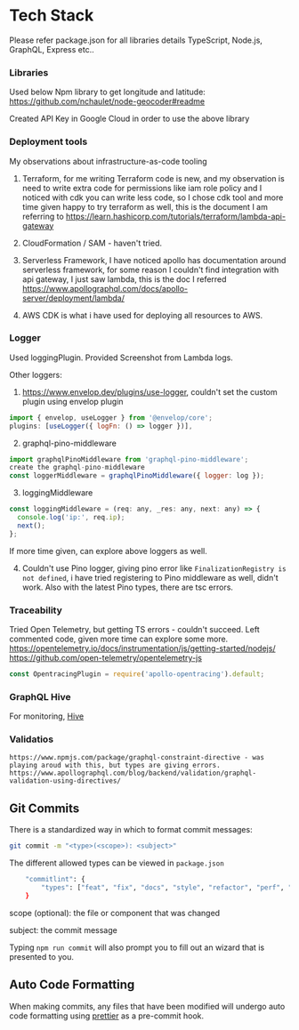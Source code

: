 # Tech Stack

  Please refer package.json for all libraries details
  TypeScript, Node.js, GraphQL, Express etc..

### Libraries

  Used below Npm library to get longitude and latitude:
  https://github.com/nchaulet/node-geocoder#readme

  Created API Key in Google Cloud in order to use the above library

### Deployment tools
  
  My observations about infrastructure-as-code tooling

  1. Terraform, for me writing Terraform code is new, and my observation is need to write extra code for permissions like iam role policy
  and I noticed with cdk you can write less code, so I chose cdk tool and more time given happy to try terraform as well, this is the document I am referring to https://learn.hashicorp.com/tutorials/terraform/lambda-api-gateway

  2. CloudFormation / SAM - haven't tried.

  3. Serverless Framework, I have noticed apollo has documentation around serverless framework, for some reason I couldn't find integration with api gateway, I just saw lambda, this is the doc I referred https://www.apollographql.com/docs/apollo-server/deployment/lambda/

  4. AWS CDK is what i have used for deploying all resources to AWS.

### Logger

  Used loggingPlugin. Provided Screenshot from Lambda logs.

  Other loggers:
  1. https://www.envelop.dev/plugins/use-logger, couldn't set the custom plugin using envelop plugin

  ```js
  import { envelop, useLogger } from '@envelop/core';
  plugins: [useLogger({ logFn: () => logger })],
  ```

  2. graphql-pino-middleware

  ```js
  import graphqlPinoMiddleware from 'graphql-pino-middleware';
  create the graphql-pino-middleware
  const loggerMiddleware = graphqlPinoMiddleware({ logger: log });
  ```

  3. loggingMiddleware
  
  ```js
  const loggingMiddleware = (req: any, _res: any, next: any) => {
    console.log('ip:', req.ip);
    next();
  };
  ```
  If more time given, can explore above loggers as well.

  4. Couldn't use Pino logger, giving pino error like `FinalizationRegistry is not defined`, i have tried registering to Pino middleware as well, didn't work. Also with the latest Pino types, there are tsc errors.

### Traceability

  Tried Open Telemetry, but getting TS errors - couldn't succeed. Left commented code, given more time can explore some more.
  https://opentelemetry.io/docs/instrumentation/js/getting-started/nodejs/
  https://github.com/open-telemetry/opentelemetry-js

  ```js
  const OpentracingPlugin = require('apollo-opentracing').default;
  ```

### GraphQL Hive

  For monitoring, [Hive](https://docs.graphql-hive.com)

### Validatios

    https://www.npmjs.com/package/graphql-constraint-directive - was playing aroud with this, but types are giving errors.
    https://www.apollographql.com/blog/backend/validation/graphql-validation-using-directives/

## Git Commits

  There is a standardized way in which to format commit messages:

  ```bash
  git commit -m "<type>(<scope>): <subject>"
  ```

  The different allowed types can be viewed in `package.json`

  ```bash
      "commitlint": {
          "types": ["feat", "fix", "docs", "style", "refactor", "perf", "test", "build", "ci", "chore", "revert"]
      }
  ```

  scope (optional): the file or component that was changed

  subject: the commit message

  Typing `npm run commit` will also prompt you to fill out an wizard that is presented to you.

## Auto Code Formatting

  When making commits, any files that have been modified will undergo auto code formatting using [prettier](https://prettier.io/) as a pre-commit hook.
  
